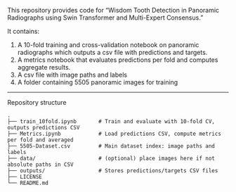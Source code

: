This repository provides code for “Wisdom Tooth Detection in Panoramic Radiographs using Swin Transformer and Multi-Expert Consensus.”

It contains:
1. A 10-fold training and cross-validation notebook on panoramic radiographs which outputs a csv file with predictions and targets.
2. A metrics notebook that evaluates predictions per fold and computes aggregate results.
3. A csv file with image paths and labels
4. A folder containing 5505 panoramic images for training

---
Repository structure
```
.
├── train_10fold.ipynb       # Train and evaluate with 10-fold CV, outputs predictions CSV
├── Metrics.ipynb            # Load predictions CSV, compute metrics per fold and averaged
├── 5505-Dataset.csv         # Main dataset index: image paths and labels
├── data/                    # (optional) place images here if not absolute paths in CSV
├── outputs/                 # Stores predictions/targets CSV files
├── LICENSE
└── README.md
```
